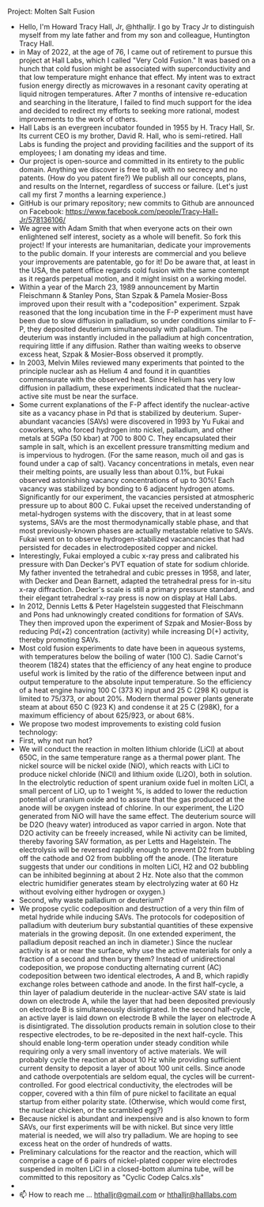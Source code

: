 Project: Molten Salt Fusion
- Hello, I'm Howard Tracy Hall, Jr, @hthalljr. I go by Tracy Jr to distinguish myself from my late father and from my son and colleague, Huntington Tracy Hall.
- in May of 2022, at the age of 76, I came out of retirement to pursue this project at Hall Labs, which I called "Very Cold Fusion." It was based on a hunch that cold fusion might be associated with superconductivity and that low temperature might enhance that effect. My intent was to extract fusion energy directly as microwaves in a resonant cavity operating at liquid nitrogen temperatures. After 7 months of intensive re-education and searching in the literature, I failed to find much support for the idea and decided to redirect my efforts to seeking more rational, modest improvements to the work of others. 
- Hall Labs is an evergreen incubator founded in 1955 by H. Tracy Hall, Sr. Its current CEO is my brother, David R. Hall, who is semi-retired. Hall Labs is funding the project and providing facilities and the support of its employees; I am donating my ideas and time.
- Our project is open-source and committed in its entirety to the public domain. Anything we discover is free to all, with no secrecy and no patents. (How do you patent fire?) We publish all our concepts, plans, and results on the Internet, regardless of success or failure. (Let's just call my first 7 months a learning experience.) 
- GitHub is our primary repository; new commits to Github are announced on Facebook: https://www.facebook.com/people/Tracy-Hall-Jr/578136106/
- We agree with Adam Smith that when everyone acts on their own enlightened self interest, society as a whole will benefit. So fork this project! If your interests are humanitarian, dedicate your improvements to the public domain. If your interests are commercial and you believe your improvements are patentable, go for it! Do be aware that, at least in the USA, the patent office regards cold fusion with the same contempt as it regards perpetual motion, and it might insist on a working model.
- Within a year of the March 23, 1989 announcement by Martin Fleischmann & Stanley Pons, Stan Szpak & Pamela Mosier-Boss improved upon their result with a "codeposition" experiment. Szpak reasoned that the long incubation time in the F-P experiment must have been due to slow diffusion in palladium, so under conditions similar to F-P, they deposited deuterium simultaneously with palladium. The deuterium was instantly included in the palladium at high concentration, requiring little if any diffusion. Rather than waiting weeks to observe excess heat, Szpak & Mosier-Boss observed it promptly.
- In 2003, Melvin Miles reviewed many experiments that pointed to the principle nuclear ash as Helium 4 and found it in quantities commensurate with the observed heat. Since Helium has very low diffusion in palladium, these experiments indicated that the nuclear-active site must be near the surface.
- Some current explanations of the F-P affect identify the nuclear-active site as a vacancy phase in Pd that is stabilized by deuterium. Super-abundant vacancies (SAVs) were discovered in 1993 by Yu Fukai and coworkers, who forced hydrogen into nickel, palladium, and other metals at 5GPa (50 kbar) at 700 to 800 C. They encapsulated their sample in salt, which is an excellent pressure transmitting medium and is impervious to hydrogen. (For the same reason, much oil and gas is found under a cap of salt). Vacancy concentrations in metals, even near their melting points, are usually less than about 0.1%, but Fukai observed astonishing vacancy concentrations of up to 30%! Each vacancy was stabilized by bonding to 6 adjacent hydrogen atoms. Significantly for our experiment, the vacancies persisted at atmospheric pressure up to about 800 C. Fukai upset the received understanding of metal-hydrogen systems with the discovery, that in at least some systems, SAVs are the most thermodynamically stable phase, and that most previously-known phases are actually metastable relative to SAVs. Fukai went on to observe hydrogen-stabilized vacancancies that had persisted for decades in electrodeposited copper and nickel.
- Interestingly, Fukai employed a cubic x-ray press and calibrated his pressure with Dan Decker's PVT equation of state for sodium chloride. My father invented the tetrahedral and cubic presses in 1958, and later, with Decker and Dean Barnett, adapted the tetrahedral press for in-situ x-ray diffraction. Decker's scale is still a primary pressure standard, and their elegant tetrahedral x-ray press is now on display at Hall Labs.
- In 2012, Dennis Letts & Peter Hagelstein suggested that Fleischmann and Pons had unknowingly created conditions for formation of SAVs. They then improved upon the experiment of Szpak and Mosier-Boss by reducing Pd(+2) concentration (activity) while increasing D(+) activity, thereby promoting SAVs.
- Most cold fusion experiments to date have been in aqueous systems, with temperatures below the boiling of water (100 C). Sadie Carnot's theorem (1824) states that the efficiency of any heat engine to produce useful work is limited by the ratio of the difference between input and output temperature to the absolute input temperature. So the efficiency of a heat engine having 100 C (373 K) input and 25 C (298 K) output is limited to 75/373, or about 20%. Modern thermal power plants generate steam at about 650 C (923 K) and condense it at 25 C (298K), for a maximum efficiency of about 625/923, or about 68%.
- We propose two modest improvements to existing cold fusion technology:
- First, why not run hot?
- We will conduct the reaction in molten lithium chloride (LiCl) at about 650C, in the same temperature range as a thermal power plant. The nickel source will be nickel oxide (NiO), which reacts with LiCl to produce nickel chloride (NiCl) and lithium oxide (Li2O), both in solution. In the electrolytic reduction of spent uranium oxide fuel in molten LiCl, a small percent of LiO, up to 1 weight %, is added to lower the reduction potential of uranium oxide and to assure that the gas produced at the anode will be oxygen instead of chlorine. In our experiment, the Li2O generated from NiO will have the same effect. The deuterium source will be D2O (heavy water) introduced as vapor carried in argon. Note that D2O activity can be freeely increased, while Ni activity can be limited, thereby favoring SAV formation, as per Letts and Hagelstein. The electrolysis will be reversed rapidly enough to prevent D2 from bubbling off the cathode and O2 from bubbling off the anode. (The literature suggests that under our conditions in molten LiCl, H2 and O2 bubbling can be inhibited beginning at about 2 Hz. Note also that the common electric humidifier generates steam by electrolyzing water at 60 Hz without evolving either hydrogen or oxygen.)
- Second, why waste palladium or deuterium?
- We propose cyclic codeposition and destruction of a very thin film of metal hydride while inducing SAVs. The protocols for codeposition of palladium with deuterium bury substantial quantities of these expensive materials in the growing deposit. (In one extended experiment, the palladium deposit reached an inch in diameter.) Since the nuclear activity is at or near the surface, why use the active materials for only a fraction of a second and then bury them? Instead of unidirectional codeposition, we propose conducting alternating current (AC) codeposition between two identical electrodes, A and B, which rapidly exchange roles between cathode and anode. In the first half-cycle, a thin layer of paladium deuteride in the nuclear-active SAV state is laid down on electrode A, while the layer that had been deposited previously on electrode B is simultaneously disintigrated. In the second half-cycle, an active layer is laid down on electrode B while the layer on electrode A is disintigrated. The dissolution products remain in solution close to their respective electrodes, to be re-deposited  in the next half-cycle. This should enable long-term operation under steady condition while requiring only a very small inventory of active materials. We will probably cycle the reaction at about 10 Hz while providing sufficient current density to deposit a layer of about 100 unit cells. Since anode and cathode overpotentials are seldom equal, the cycles will be current-controlled. For good electrical conductivity, the electrodes will be copper, covered with a thin film of pure nickel to facilitate an equal startup from either polarity state. (Otherwise, which would come first, the nuclear chicken, or the scrambled egg?)
- Because nickel is abundant and inexpensive and is also known to form SAVs, our first experiments will be with nickel. But since very little material is needed, we will also try palladium. We are hoping to see excess heat on the order of hundreds of watts.
- Preliminary calculations for the reactor and the reaction, which will comprise a cage of 6 pairs of nickel-plated copper wire electrodes suspended in molten LiCl in a closed-bottom alumina tube, will be committed to this repository as "Cyclic Codep Calcs.xls"
-   
- 📫 How to reach me ... hthalljr@gmail.com or hthalljr@halllabs.com

<!---
hthalljr/hthalljr is a ✨ special ✨ repository because its `README.md` (this file) appears on your GitHub profile.
You can click the Preview link to take a look at your changes.
--->
